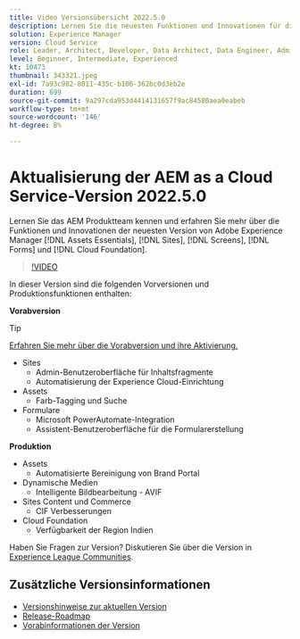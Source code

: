 ```yaml
---
title: Video Versionsübersicht 2022.5.0
description: Lernen Sie die neuesten Funktionen und Innovationen für die Adobe Experience Manager-Version 2022-5-0 kennen. [!DNL Assets Essentials], [!DNL Sites], [!DNL Screens], [!DNL Forms] und [!DNL Cloud Foundation]
solution: Experience Manager
version: Cloud Service
role: Leader, Architect, Developer, Data Architect, Data Engineer, Admin, User
level: Beginner, Intermediate, Experienced
kt: 10473
thumbnail: 343321.jpeg
exl-id: 7a93c982-8011-435c-b106-362bc0d3eb2e
duration: 699
source-git-commit: 9a297cda953d4414131657f9ac84580aea0eabeb
workflow-type: tm+mt
source-wordcount: '146'
ht-degree: 8%

---
```


# Aktualisierung der AEM as a Cloud Service-Version 2022.5.0

Lernen Sie das AEM Produktteam kennen und erfahren Sie mehr über die Funktionen und Innovationen der neuesten Version von Adobe Experience Manager [!DNL Assets Essentials], [!DNL Sites], [!DNL Screens], [!DNL Forms] und [!DNL Cloud Foundation].

>[!VIDEO](https://video.tv.adobe.com/v/343321/?quality=12&learn=on)

In dieser Version sind die folgenden Vorversionen und Produktionsfunktionen enthalten:

**Vorabversion**

>[!TIP]
>
>[Erfahren Sie mehr über die Vorabversion und ihre Aktivierung.](https://experienceleague.adobe.com/docs/experience-manager-cloud-service/content/release-notes/prerelease.html)

* Sites
   * Admin-Benutzeroberfläche für Inhaltsfragmente
   * Automatisierung der Experience Cloud-Einrichtung
* Assets
   * Farb-Tagging und Suche
* Formulare
   * Microsoft PowerAutomate-Integration
   * Assistent-Benutzeroberfläche für die Formularerstellung

**Produktion**

* Assets
   * Automatisierte Bereinigung von Brand Portal
* Dynamische Medien
   * Intelligente Bildbearbeitung - AVIF
* Sites Content und Commerce
   * CIF Verbesserungen
* Cloud Foundation
   * Verfügbarkeit der Region Indien

Haben Sie Fragen zur Version?  Diskutieren Sie über die Version in [Experience League Communities](https://adobe.ly/3NDPR8Y).

## Zusätzliche Versionsinformationen

* [Versionshinweise zur aktuellen Version](https://experienceleague.adobe.com/docs/experience-manager-cloud-service/content/release-notes/home.html?lang=de)
* [Release-Roadmap](https://experienceleague.adobe.com/docs/experience-manager-release-information/aem-release-updates/update-releases-roadmap.html?lang=de)
* [Vorabinformationen der Version](https://experienceleague.adobe.com/docs/experience-manager-cloud-service/content/release-notes/prerelease.html)
